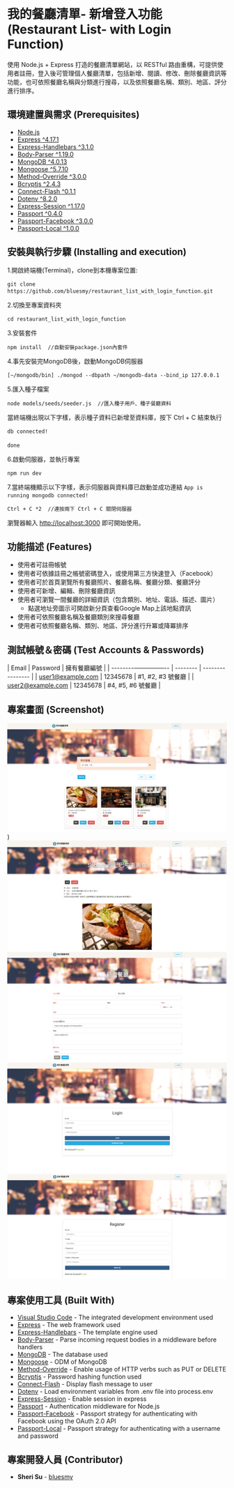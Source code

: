# 我的餐廳清單- 新增登入功能 (Restaurant List- with Login Function)

使用 Node.js + Express 打造的餐廳清單網站，以 RESTful 路由重構，可提供使用者註冊，登入後可管理個人餐廳清單，包括新增、閱讀、修改、刪除餐廳資訊等功能，也可依照餐廳名稱與分類進行搜尋，以及依照餐廳名稱、類別、地區、評分進行排序。

## 環境建置與需求 (Prerequisites)

* [Node.js](https://nodejs.org/)
* [Express ^4.17.1](https://expressjs.com)
* [Express-Handlebars ^3.1.0](https://www.npmjs.com/package/express-handlebars)
* [Body-Parser ^1.19.0](https://www.npmjs.com/package/body-parser)
* [MongoDB ^4.0.13](https://www.mongodb.com/)
* [Mongoose ^5.7.10](https://mongoosejs.com/)
* [Method-Override ^3.0.0](https://www.npmjs.com/package/method-override)
* [Bcryptjs ^2.4.3](https://www.npmjs.com/package/bcryptjs)
* [Connect-Flash ^0.1.1](https://www.npmjs.com/package/connect-flash)
* [Dotenv ^8.2.0](https://www.npmjs.com/package/dotenv)
* [Express-Session ^1.17.0](https://www.npmjs.com/package/express-session)
* [Passport ^0.4.0](https://www.npmjs.com/package/passport)
* [Passport-Facebook ^3.0.0](http://www.passportjs.org/packages/passport-facebook/)
* [Passport-Local ^1.0.0](http://www.passportjs.org/packages/passport-local/)

## 安裝與執行步驟 (Installing and execution)

1.開啟終端機(Terminal)，clone到本機專案位置:

```
git clone https://github.com/bluesmy/restaurant_list_with_login_function.git
```

2.切換至專案資料夾

```
cd restaurant_list_with_login_function
```

3.安裝套件
```
npm install  //自動安裝package.json內套件
```

4.事先安裝完MongoDB後，啟動MongoDB伺服器

```
[~/mongodb/bin] ./mongod --dbpath ~/mongodb-data --bind_ip 127.0.0.1
```

5.匯入種子檔案

```
node models/seeds/seeder.js  //匯入種子用戶、種子餐廳資料
```

當終端機出現以下字樣，表示種子資料已新增至資料庫，按下 Ctrl + C 結束執行

```
db connected!

done
```

6.啟動伺服器，並執行專案

```
npm run dev
```

7.當終端機顯示以下字樣，表示伺服器與資料庫已啟動並成功連結
`App is running
mongodb connected!`

```
Ctrl + C *2  //連按兩下 Ctrl + C 關閉伺服器
```

瀏覽器輸入 [http://localhost:3000](http://localhost:3000) 即可開始使用。

## 功能描述 (Features)

- 使用者可註冊帳號
- 使用者可依據註冊之帳號密碼登入，或使用第三方快速登入（Facebook）
- 使用者可於首頁瀏覽所有餐廳照片、餐廳名稱、餐廳分類、餐廳評分
- 使用者可新增、編輯、刪除餐廳資訊
- 使用者可瀏覽一間餐廳的詳細資訊（包含類別、地址、電話、描述、圖片）
  - 點選地址旁圖示可開啟新分頁查看Google Map上該地點資訊
- 使用者可依照餐廳名稱及餐廳類別來搜尋餐廳
- 使用者可依照餐廳名稱、類別、地區、評分進行升冪或降冪排序

## 測試帳號＆密碼 (Test Accounts & Passwords)

| Email             | Password | 擁有餐廳編號       |
| --------───────-- | -------- | ---------------- |
| user1@example.com | 12345678 | #1, #2, #3 號餐廳 |
| user2@example.com | 12345678 | #4, #5, #6 號餐廳 |

## 專案畫面 (Screenshot)

![首頁](./public/img/index.png))
![餐廳詳細資訊](./public/img/detail.png)
![新增餐廳頁面](./public/img/new.png)
![登入頁面](./public/img/login.png)
![註冊頁面](./public/img/register.png)

## 專案使用工具 (Built With)

* [Visual Studio Code](https://code.visualstudio.com/) - The integrated development environment used
* [Express](https://expressjs.com) - The web framework used
* [Express-Handlebars](https://www.npmjs.com/package/express-handlebars) - The template engine used
* [Body-Parser](https://www.npmjs.com/package/body-parser) - Parse incoming request bodies in a middleware before handlers
* [MongoDB](https://www.mongodb.com/) - The database used
* [Mongoose](https://mongoosejs.com/) - ODM of MongoDB
* [Method-Override](https://www.npmjs.com/package/method-override) - Enable usage of HTTP verbs such as PUT or DELETE
* [Bcryptjs](https://www.npmjs.com/package/bcryptjs) - Password hashing function used
* [Connect-Flash](https://www.npmjs.com/package/connect-flash) - Display flash message to user 
* [Dotenv](https://www.npmjs.com/package/dotenv) - Load environment variables from .env file into process.env
* [Express-Session](https://www.npmjs.com/package/express-session) - Enable session in express
* [Passport](https://www.npmjs.com/package/passport) - Authentication middleware for Node.js
* [Passport-Facebook](http://www.passportjs.org/packages/passport-facebook/) - Passport strategy for authenticating with Facebook using the OAuth 2.0 API
* [Passport-Local](http://www.passportjs.org/packages/passport-local/) - Passport strategy for authenticating with a username and password

## 專案開發人員 (Contributor)

* **Sheri Su** - [bluesmy](https://github.com/bluesmy)